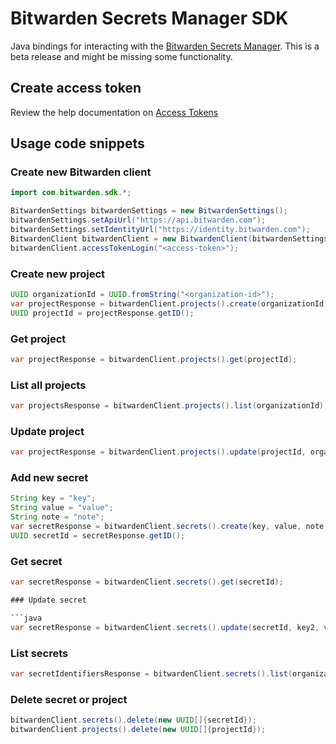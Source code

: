 # Bitwarden Secrets Manager SDK

Java bindings for interacting with the [Bitwarden Secrets Manager]. This is a beta release and might be missing some
functionality.

## Create access token

Review the help documentation on [Access Tokens]

## Usage code snippets

### Create new Bitwarden client

```java
import com.bitwarden.sdk.*;

BitwardenSettings bitwardenSettings = new BitwardenSettings();
bitwardenSettings.setApiUrl("https://api.bitwarden.com");
bitwardenSettings.setIdentityUrl("https://identity.bitwarden.com");
BitwardenClient bitwardenClient = new BitwardenClient(bitwardenSettings);
bitwardenClient.accessTokenLogin("<access-token>");
```

### Create new project

```java
UUID organizationId = UUID.fromString("<organization-id>");
var projectResponse = bitwardenClient.projects().create(organizationId, "TestProject");
UUID projectId = projectResponse.getID();
```

### Get project

```java
var projectResponse = bitwardenClient.projects().get(projectId);
```

### List all projects

```java
var projectsResponse = bitwardenClient.projects().list(organizationId);
```

### Update project

```java
var projectResponse = bitwardenClient.projects().update(projectId, organizationId, "TestProjectUpdated");
```

### Add new secret

```java
String key = "key";
String value = "value";
String note = "note";
var secretResponse = bitwardenClient.secrets().create(key, value, note, organizationId, new UUID[]{projectId});
UUID secretId = secretResponse.getID();
```

### Get secret

```java
var secretResponse = bitwardenClient.secrets().get(secretId);

### Update secret

```java
var secretResponse = bitwardenClient.secrets().update(secretId, key2, value2, note2, organizationId, new UUID[]{projectId});
```

### List secrets

```java
var secretIdentifiersResponse = bitwardenClient.secrets().list(organizationId);
```

### Delete secret or project

```java
bitwardenClient.secrets().delete(new UUID[]{secretId});
bitwardenClient.projects().delete(new UUID[]{projectId});
```

[Access Tokens]: https://bitwarden.com/help/access-tokens/
[Bitwarden Secrets Manager]: https://bitwarden.com/products/secrets-manager/
